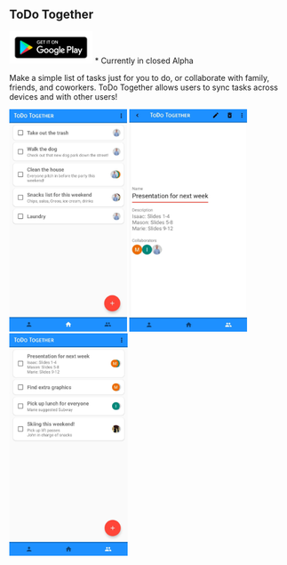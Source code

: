 ## ToDo Together

<a href="https://play.google.com/store/apps/details?id=com.mrashment.todotogether&noprocess"><img src="images/play_store_badge.png" width="150" /></a> * Currently in closed Alpha

Make a simple list of tasks just for you to do, or collaborate with family, friends, and coworkers. ToDo Together allows users to sync tasks across devices and with other users! 

<img src="images/Screenshot_home_ToDo%20Together_cropped.jpg" height ="400" /> <img src="images/Screenshot_details_ToDo%20Together_cropped.jpg" height ="400" /> <img src="images/Screenshot_collabs_ToDo%20Together_cropped.jpg" height ="400" />
